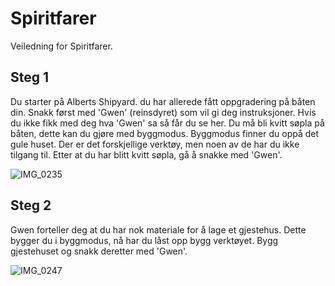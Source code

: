 # Spiritfarer
Veiledning for Spiritfarer.

## Steg 1
Du starter på Alberts Shipyard. du har allerede fått oppgradering på båten din. Snakk først med 'Gwen' (reinsdyret) som vil gi deg instruksjoner. Hvis du ikke fikk med deg hva 'Gwen' sa så får du se her. Du må bli kvitt søpla på båten, dette kan du gjøre med byggmodus. Byggmodus finner du oppå det gule huset. Der er det forskjellige verktøy, men noen av de har du ikke tilgang til. Etter at du har blitt kvitt søpla, gå å snakke med 'Gwen'.

![IMG_0235](https://github.com/kaarolina99/Spiritfarer/assets/151020852/40d2de23-4116-4ae8-b7f1-95aa9dc41a36)


## Steg 2
Gwen forteller deg at du har nok materiale for å lage et gjestehus. Dette bygger du i byggmodus, nå har du låst opp bygg verktøyet. Bygg gjestehuset og snakk deretter med 'Gwen'.

![IMG_0247](https://github.com/kaarolina99/Spiritfarer/assets/151020852/1d6c1b7b-e1e1-4dd9-82d2-4a0b4b587f2b)
